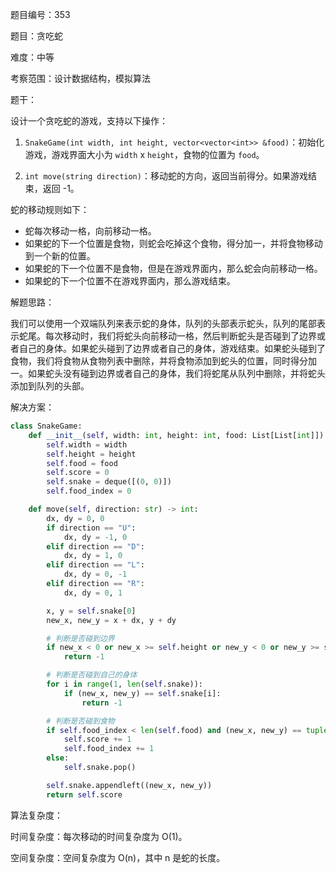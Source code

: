 题目编号：353

题目：贪吃蛇

难度：中等

考察范围：设计数据结构，模拟算法

题干：

设计一个贪吃蛇的游戏，支持以下操作：

1. `SnakeGame(int width, int height, vector<vector<int>> &food)`：初始化游戏，游戏界面大小为 `width` x `height`，食物的位置为 `food`。

2. `int move(string direction)`：移动蛇的方向，返回当前得分。如果游戏结束，返回 -1。

蛇的移动规则如下：

- 蛇每次移动一格，向前移动一格。
- 如果蛇的下一个位置是食物，则蛇会吃掉这个食物，得分加一，并将食物移动到一个新的位置。
- 如果蛇的下一个位置不是食物，但是在游戏界面内，那么蛇会向前移动一格。
- 如果蛇的下一个位置不在游戏界面内，那么游戏结束。

解题思路：

我们可以使用一个双端队列来表示蛇的身体，队列的头部表示蛇头，队列的尾部表示蛇尾。每次移动时，我们将蛇头向前移动一格，然后判断蛇头是否碰到了边界或者自己的身体。如果蛇头碰到了边界或者自己的身体，游戏结束。如果蛇头碰到了食物，我们将食物从食物列表中删除，并将食物添加到蛇头的位置，同时得分加一。如果蛇头没有碰到边界或者自己的身体，我们将蛇尾从队列中删除，并将蛇头添加到队列的头部。

解决方案：

```python
class SnakeGame:
    def __init__(self, width: int, height: int, food: List[List[int]]):
        self.width = width
        self.height = height
        self.food = food
        self.score = 0
        self.snake = deque([(0, 0)])
        self.food_index = 0

    def move(self, direction: str) -> int:
        dx, dy = 0, 0
        if direction == "U":
            dx, dy = -1, 0
        elif direction == "D":
            dx, dy = 1, 0
        elif direction == "L":
            dx, dy = 0, -1
        elif direction == "R":
            dx, dy = 0, 1

        x, y = self.snake[0]
        new_x, new_y = x + dx, y + dy

        # 判断是否碰到边界
        if new_x < 0 or new_x >= self.height or new_y < 0 or new_y >= self.width:
            return -1

        # 判断是否碰到自己的身体
        for i in range(1, len(self.snake)):
            if (new_x, new_y) == self.snake[i]:
                return -1

        # 判断是否碰到食物
        if self.food_index < len(self.food) and (new_x, new_y) == tuple(self.food[self.food_index]):
            self.score += 1
            self.food_index += 1
        else:
            self.snake.pop()

        self.snake.appendleft((new_x, new_y))
        return self.score
```

算法复杂度：

时间复杂度：每次移动的时间复杂度为 O(1)。

空间复杂度：空间复杂度为 O(n)，其中 n 是蛇的长度。